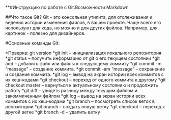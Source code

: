 **#Инструкцию по работе с Git.Возможности Markdown

##Что такое Git?
Git - это консольная утилита, для отслеживания и ведения истории изменения файлов, в вашем проекте. Чаще всего его используют для кода, но можно и для других файлов. Например, для картинок - полезно для дизайнеров.

#Основные команды Git:

*Прверка: git version
*git init – инициализация локального репозитория 
*git status – получить информацию от git о его текущем состоянии 
*git add – добавить файл или файлы к следующему коммиту 
*git commit -m “message” – создание коммита. 
*git commit -am “message” – сохранение и создание коммита. 
*git log – вывод на экран истории всех коммитов с их хеш-кодами 
*git checkout – переход от одного коммита к другому 
*git checkout master – вернуться к актуальному состоянию и продолжить работу 
*git diff – увидеть разницу между текущим файлом и закоммиченным файлом
*git log – вывод на экран истории всех коммитов с их хеш-кодами 
*git branch – посмотреть список веток в репозитории 
*git branch – создать новую ветку 
*git checkout – переход к другой ветке 
*git branch -d – удалить ветку


